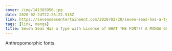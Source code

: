 ```yaml
---
cover: /img/141385956.jpg
date: 2020-02-24T22:26:22.515Z
link: https://sevenseasentertainment.com/2020/02/20/seven-seas-has-a-type-with-license-of-what-the-font-a-manga-guide-to-western-typeface/
tags: [link, manga]
title: Seven Seas Has a Type with License of WHAT THE FONT?! A MANGA GUIDE TO WESTERN TYPEFACE
---
```


Anthropomorphic fonts.
